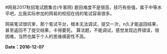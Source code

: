 #网易2017秋招笔试题集合(牛客网)
题目难度不是很高，技巧有些强，属于中等水平吧，比我实际参加的网易的校招在线的笔试容易很多。

网易笔试很坑爹，那个笔试平台，根本无法调试，提交一次，n久才能返回结果，甚至返回不了提交结果，卡得要死。
算法题，不能调试，感觉发现边界错误，很困难，当然也属于个人的思维缜密性不高。

**Date：2016-12-07**